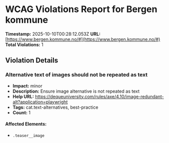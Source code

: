# WCAG Violations Report for Bergen kommune

**Timestamp:** 2025-10-10T00:28:12.053Z
**URL:** [https://www.bergen.kommune.no/#](https://www.bergen.kommune.no/#)
**Total Violations:** 1

## Violation Details

### Alternative text of images should not be repeated as text

- **Impact:** minor
- **Description:** Ensure image alternative is not repeated as text
- **Help URL:** https://dequeuniversity.com/rules/axe/4.10/image-redundant-alt?application=playwright
- **Tags:** cat.text-alternatives, best-practice
- **Count:** 1

#### Affected Elements:

- `.teaser__image`
